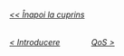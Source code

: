 ###### [<< Înapoi la cuprins](../Cuprins.md)
######  [< Introducere](01.%20Introducere.md) &nbsp;&nbsp;&nbsp;&nbsp;&nbsp;&nbsp;&nbsp;&nbsp;&nbsp;&nbsp;&nbsp;&nbsp; [QoS >](03.%20QoS.md) 